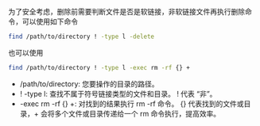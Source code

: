 
为了安全考虑，删除前需要判断文件是否是软链接，非软链接文件再执行删除命令，可以使用如下命令

```bash
find /path/to/directory ! -type l -delete
```

也可以使用

```bash
find /path/to/directory ! -type l -exec rm -rf {} +
```

* /path/to/directory: 您要操作的目录的路径。
* ! -type l: 查找不属于符号链接类型的文件和目录。 ! 代表 “非”。
* -exec rm -rf {} +: 对找到的结果执行 rm -rf 命令。 {} 代表找到的文件或目录，+ 会将多个文件或目录传递给一个 rm 命令执行，提高效率。


